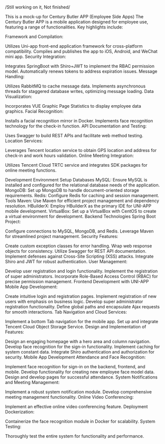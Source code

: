 /Still working on it, Not finished/ 

This is a mock-up for Century Butler APP (Employee Side Apps)
The Century Butler APP is a mobile application designed for employee use, featuring a range of functionalities. Key highlights include:

Framework and Compilation:

Utilizes Uni-app front-end application framework for cross-platform compatibility.
Compiles and publishes the app to iOS, Android, and WeChat mini app.
Security Integration:

Integrates SpringBoot with Shiro+JWT to implement the RBAC permission model.
Automatically renews tokens to address expiration issues.
Message Handling:

Utilizes RabbitMQ to cache message data.
Implements asynchronous threads for staggered database writes, optimizing message loading.
Data Visualization:

Incorporates VUE Graphic Page Statistics to display employee data graphics.
Facial Recognition:

Installs a facial recognition mirror in Docker.
Implements face recognition technology for the check-in function.
API Documentation and Testing:

Uses Swagger to build REST APIs and facilitate web method testing.
Location Services:

Leverages Tencent location service to obtain GPS location and address for check-in and work hours validation.
Online Meeting Integration:

Utilizes Tencent Cloud TRTC service and integrates SDK packages for online meeting functions.



Development Environment Setup
Databases
MySQL: Ensure MySQL is installed and configured for the relational database needs of the application.
MongoDB: Set up MongoDB to handle document-oriented storage requirements.
Redis: Configure Redis for caching and session management.
Tools
Maven: Use Maven for efficient project management and dependency resolution.
HBuilderX: Employ HBuilderX as the primary IDE for UNI-APP mobile development.
VirtualBox: Set up a VirtualBox with CentOS to create a virtual environment for development.
Backend Technologies
Spring Boot Project:

Configure connections to MySQL, MongoDB, and Redis.
Leverage Maven for streamlined project management.
Security Features:

Create custom exception classes for error handling.
Wrap web response objects for consistency.
Utilize Swagger for REST API documentation.
Implement defenses against Cross-Site Scripting (XSS) attacks.
Integrate Shiro and JWT for robust authentication.
User Management:

Develop user registration and login functionality.
Implement the registration of super administrators.
Incorporate Role-Based Access Control (RBAC) for precise permission management.
Frontend Development with UNI-APP
Mobile App Development:

Create intuitive login and registration pages.
Implement registration of new users with emphasis on business logic.
Develop super administrator registration functionality.
Define global paths and encapsulate Ajax requests for smooth interactions.
Tab Navigation and Cloud Services:

Implement a bottom Tab navigation for the mobile app.
Set up and integrate Tencent Cloud Object Storage Service.
Design and Implementation of Features:

Design an engaging homepage with a hero area and column navigation.
Develop face recognition for the sign-in functionality.
Implement caching for system constant data.
Integrate Shiro authentication and authorization for security.
Mobile App Development
Attendance and Face Recognition:

Implement face recognition for sign-in on the backend, frontend, and mobile.
Develop functionality for creating new employee face model data.
Design and develop pages for successful attendance.
System Notifications and Meeting Management:

Implement a robust system notification module.
Develop comprehensive meeting management functionality.
Online Video Conferencing:

Implement an effective online video conferencing feature.
Deployment
Dockerization:

Containerize the face recognition module in Docker for scalability.
System Testing:

Thoroughly test the entire system for functionality and performance.
